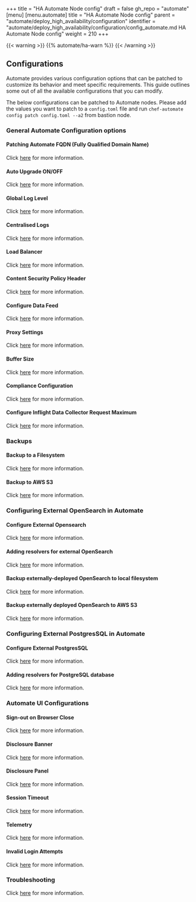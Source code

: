 +++
title = "HA Automate Node config"
draft = false
gh_repo = "automate"
[menu]
  [menu.automate]
    title = "HA Automate Node config"
    parent = "automate/deploy_high_availability/configuration"
    identifier = "automate/deploy_high_availability/configuration/config_automate.md HA Automate Node config"
    weight = 210
+++

{{< warning >}}
{{% automate/ha-warn %}}
{{< /warning >}}

## Configurations

Automate provides various configuration options that can be patched to customize its behavior and meet specific requirements. This guide outlines some out of all the available configurations that you can modify.

The below configurations can be patched to Automate nodes. Please add the values you want to patch to a `config.toml` file and run `chef-automate config patch config.toml --a2` from bastion node.

### General Automate Configuration options

#### Patching Automate FQDN (Fully Qualified Domain Name)

Click [here](/automate/configuration/#chef-automate-fqdn) for more information.

#### Auto Upgrade ON/OFF

Click [here](/automate/configuration/#upgrade-strategy) for more information.

#### Global Log Level

Click [here](/automate/log_management/) for more information.

#### Centralised Logs

Click [here](/automate/centralizing_log/) for more information.

#### Load Balancer

Click [here](/automate/configuration/#load-balancer) for more information.

#### Content Security Policy Header

Click [here](/automate/configuration/#content-security-policy-header) for more information.

#### Configure Data Feed

Click [here](/automate/datafeed/#configuring-global-data-feed-behavior) for more information.

#### Proxy Settings

Click [here](/automate/configuration/#proxy-settings) for more information.

#### Buffer Size

Click [here](/automate/configuration/#buffer-size) for more information.

#### Compliance Configuration

Click [here](/automate/configuration/#compliance-configuration) for more information.

#### Configure Inflight Data Collector Request Maximum

Click [here](/automate/configuration/#configure-inflight-data-collector-request-maximum) for more information.

### Backups

#### Backup to a Filesystem

Click [here](/automate/backup/#backup-to-a-filesystem) for more information.

#### Backup to AWS S3

Click [here](/automate/backup/#backup-to-aws-s3) for more information.

### Configuring External OpenSearch in Automate

#### Configure External Opensearch

Click [here](/automate/install/#configuring-external-opensearch) for more information.

#### Adding resolvers for external OpenSearch

Click [here](/automate/install/#adding-resolvers-for-opensearch) for more information.

#### Backup externally-deployed OpenSearch to local filesystem

Click [here](/automate/install/#backup-externally-deployed-opensearch-to-local-filesystem) for more information.

#### Backup externally deployed OpenSearch to AWS S3

Click [here](/automate/install/#backup-externally-deployed-opensearch-to-aws-s3) for more information.

### Configuring External PostgresSQL in Automate

#### Configure External PostgresSQL

Click [here](/automate/install/#configuring-an-external-postgresql-database) for more information.

#### Adding resolvers for PostgreSQL database

Click [here](/automate/install/#adding-resolvers-for-postgresql-database) for more information.

### Automate UI Configurations

#### Sign-out on Browser Close
Click [here](/automate/configuration/#sign-out-on-browser-close) for more information.

#### Disclosure Banner

Click [here](/automate/configuration/#disclosure-banner) for more information.

#### Disclosure Panel

Click [here](/automate/configuration/#disclosure-panel) for more information.

#### Session Timeout

Click [here](/automate/session_timeout/) for more information.

####  Telemetry

Click [here](/automate/telemetry/) for more information.

#### Invalid Login Attempts

Click [here](/automate/invalid_login_attempts/) for more information.

### Troubleshooting

Click [here](/automate/configuration/#troubleshooting) for more information.